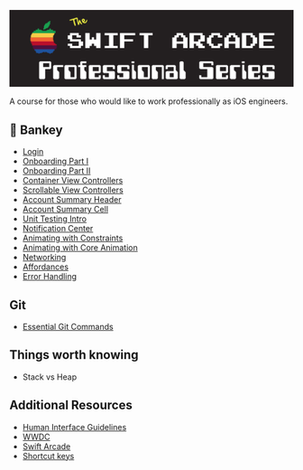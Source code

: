 ![](images/banner.png)

A course for those who would like to work professionally as iOS engineers.

## 🏦 Bankey

- [Login](Bankey/1-Login/README.md)
- [Onboarding Part I](Bankey/2-Onboarding-Part-I/README.md)
- [Onboarding Part II](Bankey/3-Onboarding-Part-II/README.md)
- [Container View Controllers](Bankey/4-Container-ViewControllers/README.md)
- [Scrollable View Controllers](Bankey/5-Scrollable-ViewControllers/README.md)
- [Account Summary Header](Bankey/6-Account-Summary-Header/README.md)
- [Account Summary Cell](Bankey/7-Account-Summary-Cell/README.md)
- [Unit Testing Intro](Bankey/8-Unit-Testing-Intro/README.md)
- [Notification Center](Bankey/9-NotificationCenter/README.md)
- [Animating with Constraints](Bankey/10-Animating-with-Constraints/README.md)
- [Animating with Core Animation](Bankey/11-Animating-with-Core-Animation/README.md)
- [Networking](Bankey/12-Networking/README.md)
- [Affordances](Bankey/13-Affordances/README.md)
- [Error Handling](Bankey/14-Error-Handling/README.md)

## Git

- [Essential Git Commands](Git/README.md)

## Things worth knowing

- Stack vs Heap

## Additional Resources

- [Human Interface Guidelines](https://developer.apple.com/design/human-interface-guidelines/)
- [WWDC](https://developer.apple.com/wwdc21/)
- [Swift Arcade](https://www.youtube.com/channel/UCxnCA5FBYRCFgIZWD0CKCVg/videos)
- [Shortcut keys](Additional-Resources/README.md)